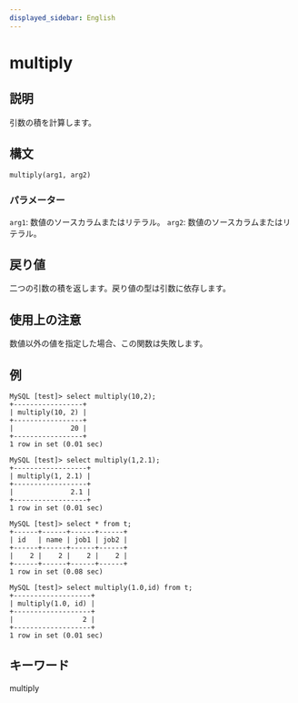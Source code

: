 ```yaml
---
displayed_sidebar: English
---
```


# multiply

## 説明

引数の積を計算します。

## 構文

```Haskell
multiply(arg1, arg2)
```

### パラメーター

`arg1`: 数値のソースカラムまたはリテラル。
`arg2`: 数値のソースカラムまたはリテラル。

## 戻り値

二つの引数の積を返します。戻り値の型は引数に依存します。

## 使用上の注意

数値以外の値を指定した場合、この関数は失敗します。

## 例

```Plain
MySQL [test]> select multiply(10,2);
+-----------------+
| multiply(10, 2) |
+-----------------+
|              20 |
+-----------------+
1 row in set (0.01 sec)

MySQL [test]> select multiply(1,2.1);
+------------------+
| multiply(1, 2.1) |
+------------------+
|              2.1 |
+------------------+
1 row in set (0.01 sec)

MySQL [test]> select * from t;
+------+------+------+------+
| id   | name | job1 | job2 |
+------+------+------+------+
|    2 |    2 |    2 |    2 |
+------+------+------+------+
1 row in set (0.08 sec)

MySQL [test]> select multiply(1.0,id) from t;
+-------------------+
| multiply(1.0, id) |
+-------------------+
|                 2 |
+-------------------+
1 row in set (0.01 sec)
```

## キーワード

multiply
